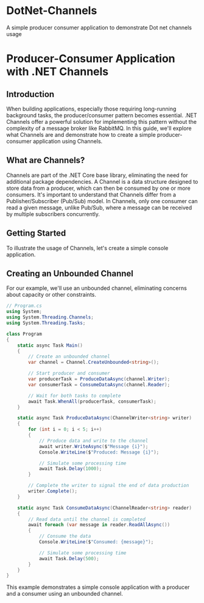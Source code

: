 # DotNet-Channels
A simple producer consumer application to demonstrate Dot net channels usage 

# Producer-Consumer Application with .NET Channels

## Introduction

When building applications, especially those requiring long-running background tasks, the producer/consumer pattern becomes essential. .NET Channels offer a powerful solution for implementing this pattern without the complexity of a message broker like RabbitMQ. In this guide, we'll explore what Channels are and demonstrate how to create a simple producer-consumer application using Channels.

## What are Channels?

Channels are part of the .NET Core base library, eliminating the need for additional package dependencies. A Channel is a data structure designed to store data from a producer, which can then be consumed by one or more consumers. It's important to understand that Channels differ from a Publisher/Subscriber (Pub/Sub) model. In Channels, only one consumer can read a given message, unlike Pub/Sub, where a message can be received by multiple subscribers concurrently.

## Getting Started

To illustrate the usage of Channels, let's create a simple console application.

## Creating an Unbounded Channel

For our example, we'll use an unbounded channel, eliminating concerns about capacity or other constraints.

```csharp
// Program.cs
using System;
using System.Threading.Channels;
using System.Threading.Tasks;

class Program
{
    static async Task Main()
    {
        // Create an unbounded channel
        var channel = Channel.CreateUnbounded<string>();

        // Start producer and consumer
        var producerTask = ProduceDataAsync(channel.Writer);
        var consumerTask = ConsumeDataAsync(channel.Reader);

        // Wait for both tasks to complete
        await Task.WhenAll(producerTask, consumerTask);
    }

    static async Task ProduceDataAsync(ChannelWriter<string> writer)
    {
        for (int i = 0; i < 5; i++)
        {
            // Produce data and write to the channel
            await writer.WriteAsync($"Message {i}");
            Console.WriteLine($"Produced: Message {i}");

            // Simulate some processing time
            await Task.Delay(1000);
        }

        // Complete the writer to signal the end of data production
        writer.Complete();
    }

    static async Task ConsumeDataAsync(ChannelReader<string> reader)
    {
        // Read data until the channel is completed
        await foreach (var message in reader.ReadAllAsync())
        {
            // Consume the data
            Console.WriteLine($"Consumed: {message}");

            // Simulate some processing time
            await Task.Delay(500);
        }
    }
}
```

This example demonstrates a simple console application with a producer and a consumer using an unbounded channel.
